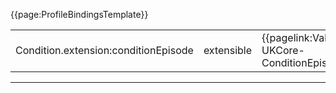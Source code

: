 {{page:ProfileBindingsTemplate}}

<table id="addToBindings">
<tr>
<td>Condition.extension:conditionEpisode</td>
<td>extensible</td>
<td>{{pagelink:ValueSet-UKCore-ConditionEpisodicity}}</td>
</tr>
</table>

---

